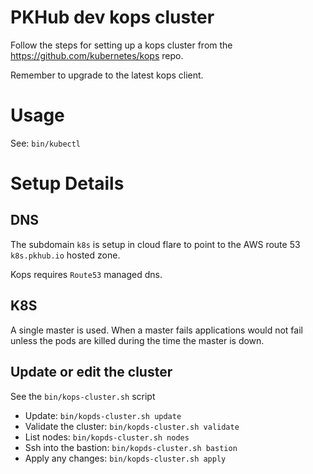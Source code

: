 # PKHub dev kops cluster

Follow the steps for setting up a kops cluster from the https://github.com/kubernetes/kops repo.


Remember to upgrade to the latest kops client.

# Usage

See: `bin/kubectl`

# Setup Details

## DNS

The subdomain `k8s` is setup in cloud flare to point to the AWS route 53 `k8s.pkhub.io` hosted zone.

Kops requires `Route53` managed dns.

## K8S

A single master is used. When a master fails applications would not fail unless the pods are killed during the 
time the master is down.

## Update or edit the cluster

See the `bin/kops-cluster.sh` script

  * Update: `bin/kopds-cluster.sh update`
  * Validate the cluster: `bin/kopds-cluster.sh validate`
  * List nodes: `bin/kopds-cluster.sh nodes`
  * Ssh into the bastion: `bin/kopds-cluster.sh bastion`
  * Apply any changes: `bin/kopds-cluster.sh apply`
      
    
